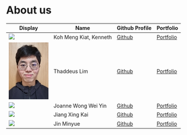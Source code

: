 # About us

|Display | Name | Github Profile | Portfolio |
|--------|----|--------------|---------|
![](https://via.placeholder.com/100.png?text=Photo) | Koh Meng Kiat, Kenneth | [Github](https://github.com/) | [Portfolio](docs/team/johndoe.md) |
![](assets/thadpicsmall.jpg) | Thaddeus Lim | [Github](https://github.com/ThaddeusLim99) | [Portfolio](team/thaddeuslim99.md) |
![](https://via.placeholder.com/100.png?text=Photo) | Joanne Wong Wei Yin | [Github](https://github.com/JWweiyin) | [Portfolio](docs/team/jwweiyin.md) |
![](https://via.placeholder.com/100.png?text=Photo) | Jiang Xing Kai | [Github](https://github.com/) | [Portfolio](docs/team/johndoe.md) |
![](https://via.placeholder.com/100.png?text=Photo) | Jin Minyue | [Github](https://github.com/) | [Portfolio](docs/team/johndoe.md) |
